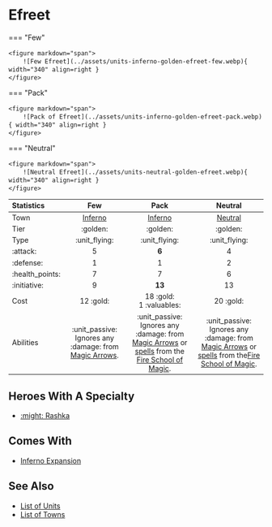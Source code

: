 # Efreet

=== "Few"

    <figure markdown="span">
        ![Few Efreet](../assets/units-inferno-golden-efreet-few.webp){ width="340" align=right }
    </figure>

=== "Pack"

    <figure markdown="span">
        ![Pack of Efreet](../assets/units-inferno-golden-efreet-pack.webp){ width="340" align=right }
    </figure>

=== "Neutral"

    <figure markdown="span">
        ![Neutral Efreet](../assets/units-neutral-golden-efreet.webp){ width="340" align=right }
    </figure>


| Statistics | Few | Pack | Neutral |
| :--- | :---: | :---: | :---: |
| Town | [Inferno](../towns/inferno.md) | [Inferno](../towns/inferno.md) | [Neutral](../towns/neutral.md) |
| Tier | :golden: | :golden: | :golden: |
| Type | :unit_flying: | :unit_flying: | :unit_flying: |
| :attack: | 5 | **6** | 4 |
| :defense: | 1 | 1 | 2 |
| :health_points: | 7 | 7 | 6 |
| :initiative: | 9 | **13** | 13 |
| Cost | 12 :gold: | 18 :gold:<br>1 :valuables: | 20 :gold: |
| Abilities | :unit_passive: Ignores any :damage: from [Magic Arrows](../spells/magic_arrow.md). | :unit_passive: Ignores any :damage: from [Magic Arrows](../spells/magic_arrow.md) or [spells](../spells/index.md) from the [Fire School of Magic](../spells/school_of_fire_magic.md). | :unit_passive: Ignores any :damage: from [Magic Arrows](../spells/magic_arrow.md) or [spells](../spells/index.md) from the[Fire School of Magic](../spells/school_of_fire_magic.md). |


## Heroes With A Specialty

- [:might: Rashka](../heroes/rashka.md#specialty)


## Comes With

- [Inferno Expansion](../content/inferno_expansion.md)


## See Also

- [List of Units](index.md)
- [List of Towns](../towns/index.md)